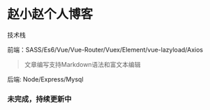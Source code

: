 # 赵小赵个人博客

技术栈

前端：SASS/Es6/Vue/Vue-Router/Vuex/Element/vue-lazyload/Axios
> 文章编写支持Markdown语法和富文本编辑

后端: Node/Express/Mysql

### 未完成，持续更新中
